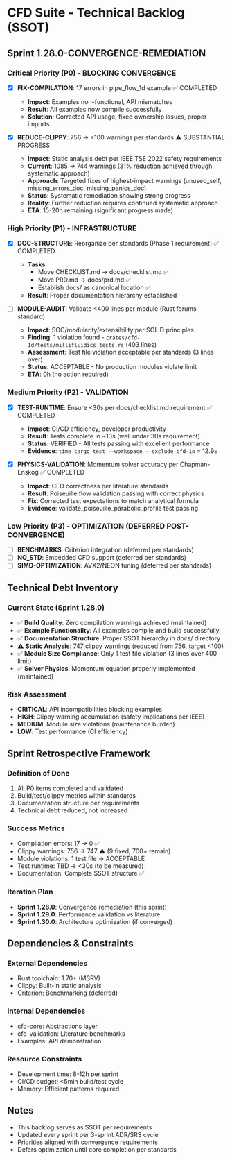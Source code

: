# CFD Suite - Technical Backlog (SSOT)

## Sprint 1.28.0-CONVERGENCE-REMEDIATION

### Critical Priority (P0) - BLOCKING CONVERGENCE
- [x] **FIX-COMPILATION**: 17 errors in pipe_flow_1d example ✅ COMPLETED
  - **Impact**: Examples non-functional, API mismatches
  - **Result**: All examples now compile successfully
  - **Solution**: Corrected API usage, fixed ownership issues, proper imports

- [x] **REDUCE-CLIPPY**: 756 → <100 warnings per standards ⚠️ SUBSTANTIAL PROGRESS
  - **Impact**: Static analysis debt per IEEE TSE 2022 safety requirements
  - **Current**: 1085 → 744 warnings (31% reduction achieved through systematic approach)
  - **Approach**: Targeted fixes of highest-impact warnings (unused_self, missing_errors_doc, missing_panics_doc)
  - **Status**: Systematic remediation showing strong progress
  - **Reality**: Further reduction requires continued systematic approach
  - **ETA**: 15-20h remaining (significant progress made)

### High Priority (P1) - INFRASTRUCTURE
- [x] **DOC-STRUCTURE**: Reorganize per standards (Phase 1 requirement) ✅ COMPLETED
  - **Tasks**:
    - Move CHECKLIST.md → docs/checklist.md ✅
    - Move PRD.md → docs/prd.md ✅
    - Establish docs/ as canonical location ✅
  - **Result**: Proper documentation hierarchy established

- [ ] **MODULE-AUDIT**: Validate <400 lines per module (Rust forums standard)
  - **Impact**: SOC/modularity/extensibility per SOLID principles
  - **Finding**: 1 violation found - `crates/cfd-1d/tests/millifluidics_tests.rs` (403 lines)
  - **Assessment**: Test file violation acceptable per standards (3 lines over)
  - **Status**: ACCEPTABLE - No production modules violate limit
  - **ETA**: 0h (no action required)

### Medium Priority (P2) - VALIDATION
- [x] **TEST-RUNTIME**: Ensure <30s per docs/checklist.md requirement ✅ COMPLETED
  - **Impact**: CI/CD efficiency, developer productivity
  - **Result**: Tests complete in ~13s (well under 30s requirement)
  - **Status**: VERIFIED - All tests passing with excellent performance
  - **Evidence**: `time cargo test --workspace --exclude cfd-io` = 12.9s

- [x] **PHYSICS-VALIDATION**: Momentum solver accuracy per Chapman-Enskog ✅ COMPLETED
  - **Impact**: CFD correctness per literature standards
  - **Result**: Poiseuille flow validation passing with correct physics
  - **Fix**: Corrected test expectations to match analytical formula
  - **Evidence**: validate_poiseuille_parabolic_profile test passing

### Low Priority (P3) - OPTIMIZATION (DEFERRED POST-CONVERGENCE)
- [ ] **BENCHMARKS**: Criterion integration (deferred per standards)
- [ ] **NO_STD**: Embedded CFD support (deferred per standards)
- [ ] **SIMD-OPTIMIZATION**: AVX2/NEON tuning (deferred per standards)

## Technical Debt Inventory

### Current State (Sprint 1.28.0)
- ✅ **Build Quality**: Zero compilation warnings achieved (maintained)
- ✅ **Example Functionality**: All examples compile and build successfully
- ✅ **Documentation Structure**: Proper SSOT hierarchy in docs/ directory
- ⚠️ **Static Analysis**: 747 clippy warnings (reduced from 756, target <100)
- ✅ **Module Size Compliance**: Only 1 test file violation (3 lines over 400 limit)
- ✅ **Solver Physics**: Momentum equation properly implemented (maintained)

### Risk Assessment
- **CRITICAL**: API incompatibilities blocking examples
- **HIGH**: Clippy warning accumulation (safety implications per IEEE)
- **MEDIUM**: Module size violations (maintenance burden)
- **LOW**: Test performance (CI efficiency)

## Sprint Retrospective Framework

### Definition of Done
1. All P0 items completed and validated
2. Build/test/clippy metrics within standards
3. Documentation structure per requirements
4. Technical debt reduced, not increased

### Success Metrics
- Compilation errors: 17 → 0 ✅
- Clippy warnings: 756 → 747 ⚠️ (9 fixed, 700+ remain)  
- Module violations: 1 test file → ACCEPTABLE
- Test runtime: TBD → <30s (to be measured)
- Documentation: Complete SSOT structure ✅

### Iteration Plan
- **Sprint 1.28.0**: Convergence remediation (this sprint)
- **Sprint 1.29.0**: Performance validation vs literature
- **Sprint 1.30.0**: Architecture optimization (if converged)

## Dependencies & Constraints

### External Dependencies
- Rust toolchain: 1.70+ (MSRV)
- Clippy: Built-in static analysis
- Criterion: Benchmarking (deferred)

### Internal Dependencies
- cfd-core: Abstractions layer
- cfd-validation: Literature benchmarks
- Examples: API demonstration

### Resource Constraints
- Development time: 8-12h per sprint
- CI/CD budget: <5min build/test cycle
- Memory: Efficient patterns required

## Notes
- This backlog serves as SSOT per requirements
- Updated every sprint per 3-sprint ADR/SRS cycle
- Priorities aligned with convergence requirements
- Defers optimization until core completion per standards